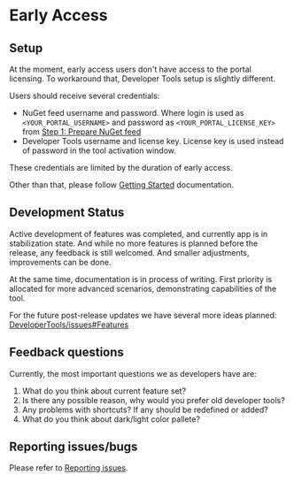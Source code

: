 # Early Access

## Setup

At the moment, early access users don't have access to the portal licensing.
To workaround that, Developer Tools setup is slightly different.

Users should receive several credentials:
- NuGet feed username and password. Where login is used as `<YOUR_PORTAL_USERNAME>` and password as `<YOUR_PORTAL_LICENSE_KEY>` from [Step 1: Prepare NuGet feed](https://github.com/AvaloniaUI/AvaloniaUI.DeveloperTools/blob/main/docs/getting-started.md#step-1-prepare-nuget-feed)
- Developer Tools username and license key. License key is used instead of password in the tool activation window.

These credentials are limited by the duration of early access.

Other than that, please follow [Getting Started](https://github.com/AvaloniaUI/AvaloniaUI.DeveloperTools/blob/main/docs/getting-started.md) documentation.

## Development Status

Active development of features was completed, and currently app is in stabilization state.
And while no more features is planned before the release, any feedback is still welcomed.
And smaller adjustments, improvements can be done.

At the same time, documentation is in process of writing.
First priority is allocated for more advanced scenarios, demonstrating capabilities of the tool.

For the future post-release updates we have several more ideas planned: [DeveloperTools/issues#Features
](https://github.com/AvaloniaUI/AvaloniaUI.DeveloperTools/issues?q=is%3Aissue%20state%3Aopen%20type%3AFeature)

## Feedback questions

Currently, the most important questions we as developers have are:
1. What do you think about current feature set?
2. Is there any possible reason, why would you prefer old developer tools?
3. Any problems with shortcuts? If any should be redefined or added?
4. What do you think about dark/light color pallete?

## Reporting issues/bugs

Please refer to [Reporting issues](./reporting-issues.md).

